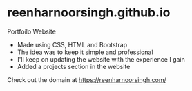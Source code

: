 # reenharnoorsingh.github.io
Portfoilo Website
  - Made using CSS, HTML and Bootstrap
  - The idea was to keep it simple and professional
  - I'll keep on updating the website with the experience I gain
  - Added a projects section in the website
  
Check out the domain at https://reenharnoorsingh.com/
